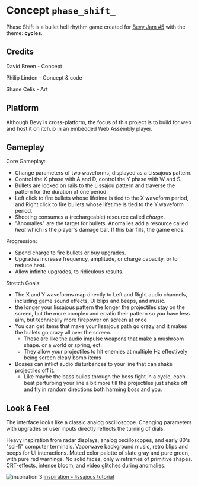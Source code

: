 # Concept `phase_shift_`

Phase Shift is a bullet hell rhythm game created for
[Bevy Jam #5](https://itch.io/jam/bevy-jam-5) with the theme: **cycles**.

## Credits
David Breen - Concept

Philip Linden - Concept & code

Shane Celis - Art

## Platform
Although Bevy is cross-platform, the focus of this project is to build for web
and host it on itch.io in an embedded Web Assembly player.

## Gameplay
Core Gameplay:

- Change parameters of two waveforms, displayed as a Lissajous pattern.
- Control the X phase with A and D, control the Y phase with W and S.
- Bullets are locked on rails to the Lissajou pattern and traverse the pattern
  for the duration of one period.
- Left click to fire bullets whose lifetime is tied to the X waveform period,
  and Right click to fire bullets whose lifetime is tied to the Y waveform
  period.
- Shooting consumes a (rechargeable) resource called _charge_.
- "Anomalies" are the target for bullets. Anomalies add a resource called _heat_
  which is the player's damage bar. If this bar fills, the game ends.

Progression:

- Spend charge to fire bullets or buy upgrades.
- Upgrades increase frequency, amplitude, or charge capacity, or to reduce heat.
- Allow infinite upgrades, to ridiculous results.

Stretch Goals:

- The X and Y waveforms map directly to Left and Right audio channels, including
  game sound effects, UI blips and beeps, and music.
- the longer your lissajous pattern the longer the projectiles stay on the
  screen, but the more complex and erratic their pattern so you have less aim,
  but technically more firepower on screen at once
- You can get items that make your lissajous path go crazy and it makes the
  bullets go crazy all over the screen.
    - These are like the audio impulse weapons that make a mushroom shape. or a
      world or spring, ect.
    - They allow your projectiles to hit enemies at multiple Hz effectively
      being screen clear/ bomb items
- Bosses can inflict audio disturbances to your line that can shake projectiles
  off it.
    - Like maybe the bass builds through the boss fight in a cycle, each beat
      perturbing your line a bit more till the projectiles just shake off and
      fly in random directions both harming boss and you.

## Look & Feel
The interface looks like a classic analog oscilloscope. Changing parameters with
upgrades or user inputs directly reflects the turning of dials.

Heavy inspiration from radar displays, analog oscilloscopes, and early 80's
"sci-fi" computer terminals. Vaporwave background music, retro blips and beeps
for UI interactions. Muted color palette of slate gray and pure green, with pure
red warnings. No solid faces, only wireframes of primitive shapes. CRT-effects,
intense bloom, and video glitches during anomalies.

![inspiration 3](assets/lissajous.gif)
[inspiration - lissajous tutorial](https://www.youtube.com/watch?v=t6nGiBzGLD8)
